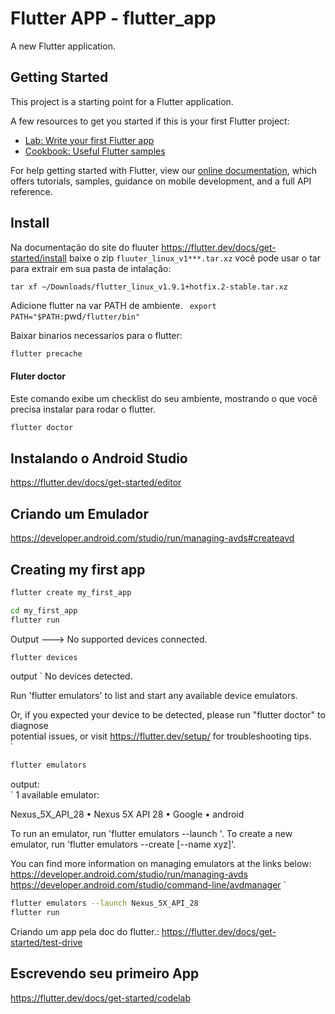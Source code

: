# Flutter APP - flutter_app

A new Flutter application.

## Getting Started

This project is a starting point for a Flutter application.

A few resources to get you started if this is your first Flutter project:

- [Lab: Write your first Flutter app](https://flutter.dev/docs/get-started/codelab)
- [Cookbook: Useful Flutter samples](https://flutter.dev/docs/cookbook)

For help getting started with Flutter, view our
[online documentation](https://flutter.dev/docs), which offers tutorials,
samples, guidance on mobile development, and a full API reference.

## Install 
Na documentação do site do fluuter https://flutter.dev/docs/get-started/install 
baixe o zip `fluuter_linux_v1***.tar.xz` você pode usar o tar para extrair em sua pasta de intalação:
```
tar xf ~/Downloads/flutter_linux_v1.9.1+hotfix.2-stable.tar.xz
```

Adicione flutter na var PATH de ambiente.
` export PATH="$PATH:`pwd`/flutter/bin"`

Baixar binarios necessarios para o flutter:
```bash
flutter precache
```
#### Fluter doctor
Este comando exibe um checklist do seu ambiente, mostrando o que vocẽ 
precisa instalar para rodar o flutter.  
```bash
flutter doctor
```

## Instalando o Android Studio
https://flutter.dev/docs/get-started/editor

## Criando um Emulador
https://developer.android.com/studio/run/managing-avds#createavd


## Creating my first app

```bash
flutter create my_first_app
```

```bash
cd my_first_app
flutter run
```
Output ---> No supported devices connected.   
   

```bash
flutter devices
```
output
`
No devices detected.   
   
Run 'flutter emulators' to list and start any available device emulators.   

Or, if you expected your device to be detected, please run "flutter doctor" to diagnose   
potential issues, or visit https://flutter.dev/setup/ for troubleshooting tips.   
`
```bash
flutter emulators
```
output:   
`
1 available emulator:

Nexus_5X_API_28 • Nexus 5X API 28 • Google • android

To run an emulator, run 'flutter emulators --launch <emulator id>'.
To create a new emulator, run 'flutter emulators --create [--name xyz]'.

You can find more information on managing emulators at the links below:
  https://developer.android.com/studio/run/managing-avds
  https://developer.android.com/studio/command-line/avdmanager
`

```bash
flutter emulators --launch Nexus_5X_API_28
flutter run
```

Criando um app pela doc do flutter.: https://flutter.dev/docs/get-started/test-drive   

## Escrevendo seu primeiro App   
https://flutter.dev/docs/get-started/codelab


